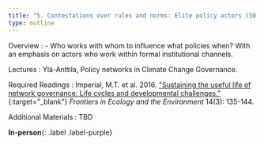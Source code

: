 ```yaml
---
title: "5. Contestations over rules and norms: Elite policy actors (30.3)"
type: outline
---
```


Overview
: - Who works with whom to influence what policies when? With an emphasis on actors who work within formal institutional channels.

Lectures
: Ylä-Anttila, Policy networks in Climate Change Governance.

Required Readings
: Imperial, M.T. et al. 2016. ["Sustaining the useful life of network governance: Life cycles and developmental challenges."](https://doi.org/10.1002/fee.1249){:target="_blank"} _Frontiers in Ecology and the Environment_ 14(3): 135-144.

Additional Materials
: TBD

**In-person**{: .label .label-purple}